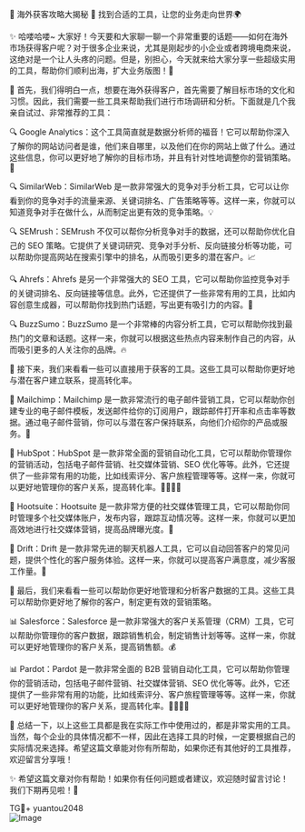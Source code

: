 🎉 海外获客攻略大揭秘 🎉 找到合适的工具，让您的业务走向世界🌍

✨ 哈喽哈喽~ 大家好！今天要和大家聊一聊一个非常重要的话题——如何在海外市场获得客户呢？对于很多企业来说，尤其是刚起步的小企业或者跨境电商来说，这绝对是一个让人头疼的问题。但是，别担心，今天就来给大家分享一些超级实用的工具，帮助你们顺利出海，扩大业务版图！🚀

🌈 首先，我们得明白一点，想要在海外获得客户，首先需要了解目标市场的文化和习惯。因此，我们需要一些工具来帮助我们进行市场调研和分析。下面就是几个我亲自试过、非常推荐的工具：

🔍 Google Analytics：这个工具简直就是数据分析师的福音！它可以帮助你深入了解你的网站访问者是谁，他们来自哪里，以及他们在你的网站上做了什么。通过这些信息，你可以更好地了解你的目标市场，并且有针对性地调整你的营销策略。🎯

🔍 SimilarWeb：SimilarWeb 是一款非常强大的竞争对手分析工具，它可以让你看到你的竞争对手的流量来源、关键词排名、广告策略等等。这样一来，你就可以知道竞争对手在做什么，从而制定出更有效的竞争策略。💡

🔍 SEMrush：SEMrush 不仅可以帮你分析竞争对手的数据，还可以帮助你优化自己的 SEO 策略。它提供了关键词研究、竞争对手分析、反向链接分析等功能，可以帮助你提高网站在搜索引擎中的排名，从而吸引更多的潜在客户。📈

🔍 Ahrefs：Ahrefs 是另一个非常强大的 SEO 工具，它可以帮助你监控竞争对手的关键词排名、反向链接等信息。此外，它还提供了一些非常有用的工具，比如内容创意生成器，可以帮助你找到热门话题，写出更有吸引力的内容。📝

🔍 BuzzSumo：BuzzSumo 是一个非常棒的内容分析工具，它可以帮助你找到最热门的文章和话题。这样一来，你就可以根据这些热点内容来制作自己的内容，从而吸引更多的人关注你的品牌。🔥

🌈 接下来，我们来看看一些可以直接用于获客的工具。这些工具可以帮助你更好地与潜在客户建立联系，提高转化率。

💬 Mailchimp：Mailchimp 是一款非常流行的电子邮件营销工具，它可以帮助你创建专业的电子邮件模板，发送邮件给你的订阅用户，跟踪邮件打开率和点击率等数据。通过电子邮件营销，你可以与潜在客户保持联系，向他们介绍你的产品或服务。💌

💬 HubSpot：HubSpot 是一款非常全面的营销自动化工具，它可以帮助你管理你的营销活动，包括电子邮件营销、社交媒体营销、SEO 优化等等。此外，它还提供了一些非常有用的功能，比如线索评分、客户旅程管理等等。这样一来，你就可以更好地管理你的客户关系，提高转化率。👩‍💼👨‍💼

💬 Hootsuite：Hootsuite 是一款非常方便的社交媒体管理工具，它可以帮助你同时管理多个社交媒体账户，发布内容，跟踪互动情况等。这样一来，你就可以更加高效地进行社交媒体营销，提高品牌曝光度。📱

💬 Drift：Drift 是一款非常先进的聊天机器人工具，它可以自动回答客户的常见问题，提供个性化的客户服务体验。这样一来，你就可以提高客户满意度，减少客服工作量。🤖

🌈 最后，我们来看看一些可以帮助你更好地管理和分析客户数据的工具。这些工具可以帮助你更好地了解你的客户，制定更有效的营销策略。

📊 Salesforce：Salesforce 是一款非常强大的客户关系管理（CRM）工具，它可以帮助你管理你的客户数据，跟踪销售机会，制定销售计划等等。这样一来，你就可以更好地管理你的客户关系，提高销售额。💰

📊 Pardot：Pardot 是一款非常全面的 B2B 营销自动化工具，它可以帮助你管理你的营销活动，包括电子邮件营销、社交媒体营销、SEO 优化等等。此外，它还提供了一些非常有用的功能，比如线索评分、客户旅程管理等等。这样一来，你就可以更好地管理你的客户关系，提高转化率。👩‍💼👨‍💼

🌈 总结一下，以上这些工具都是我在实际工作中使用过的，都是非常实用的工具。当然，每个企业的具体情况都不一样，因此在选择工具的时候，一定要根据自己的实际情况来选择。希望这篇文章能对你有所帮助，如果你还有其他好的工具推荐，欢迎留言分享哦！

✨ 希望这篇文章对你有帮助！如果你有任何问题或者建议，欢迎随时留言讨论！我们下期再见啦！👋

TG💪+ yuantou2048  
![Image](https://github.com/user-attachments/assets/42a5a4a5-fea9-4a1d-8aa0-73e57e430cca)
